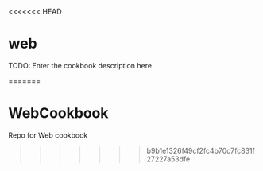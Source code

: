 <<<<<<< HEAD
# web

TODO: Enter the cookbook description here.

=======
# WebCookbook
Repo for Web cookbook
>>>>>>> b9b1e1326f49cf2fc4b70c7fc831f27227a53dfe
